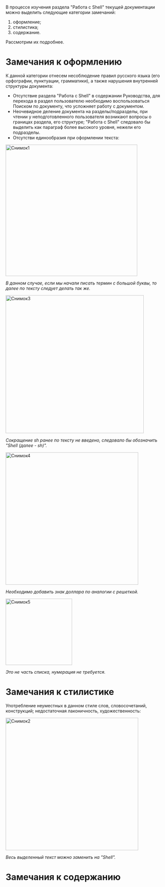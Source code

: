 В процессе изучения раздела "Работа с Shell" текущей документации можно выделить следующие категории замечаний:

1. оформление;
2. стилистика;
3. содержание.

Рассмотрим их подробнее.

# Замечания к оформлению
К данной категории отнесем несоблюдение правил русского языка (его орфографии, пунктуации, грамматики), а также нарушения внутренней структуры документа:

- Отсутствие раздела "Работа с Shell" в содержании Руководства, для перехода в раздел пользователю необходимо воспользоваться Поиском по документу, что усложняет работу с документом.
- Неочевидное деление документа на разделы/подразделы, при чтении у неподготовленного пользователя возникают вопросы о границах раздела, его структуре; "Работа с Shell" следовало бы выделить как параграф более высокого уровня, нежели его подразделы.
- Отсутстви единообразия при оформлении текста:

<img width="426" alt="Снимок1" src="https://github.com/OlgaYu1/Test-task-SberTech-Olga-Yuvchenko/assets/154415031/a1467ad9-f1f7-4c60-8062-0edf3df1d19c">

*В данном случае, если мы начали писать термин с большой буквы, то далее по тексту следует делать так же.*

<img width="447" alt="Снимок3" src="https://github.com/OlgaYu1/Test-task-SberTech-Olga-Yuvchenko/assets/154415031/06156231-36ec-4ad6-b34e-31ce33ca9763">

*Сокращение sh ранее по тексту не введено, следовало бы обозначить "Shell (далее - sh)".*

<img width="429" alt="Снимок4" src="https://github.com/OlgaYu1/Test-task-SberTech-Olga-Yuvchenko/assets/154415031/26866c35-4e95-4dd0-b9eb-a6995e6c9075">

*Необходимо добавить знак доллара по аналогии с решеткой.*

<img width="215" alt="Снимок5" src="https://github.com/OlgaYu1/Test-task-SberTech-Olga-Yuvchenko/assets/154415031/1c454686-b4fa-4bfd-913e-40cfc5afc035">

*Это не часть списка, нумерация не требуется.*




# Замечания к стилистике
Употребление неуместных в данном стиле слов, словосочетаний, конструкций; недостаточная лаконичность, художественность:

<img width="429" alt="Снимок2" src="https://github.com/OlgaYu1/Test-task-SberTech-Olga-Yuvchenko/assets/154415031/b90d066c-d0a4-4d69-94ae-17d0412b6393">

*Весь выделенный текст можно заменить на "Shell".*


# Замечания к содержанию
